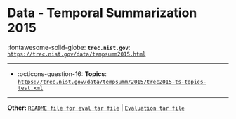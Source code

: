 # Data - Temporal Summarization 2015 

:fontawesome-solid-globe: **`trec.nist.gov`**: [`https://trec.nist.gov/data/tempsumm2015.html`](https://trec.nist.gov/data/tempsumm2015.html)

---

- :octicons-question-16: **Topics**: [`https://trec.nist.gov/data/tempsumm/2015/trec2015-ts-topics-test.xml`](https://trec.nist.gov/data/tempsumm/2015/trec2015-ts-topics-test.xml)


---

**Other:** [`README file for eval tar file`](https://trec.nist.gov/data/tempsumm/2015/README.txt) | [`Evaluation tar file`](https://trec.nist.gov/data/tempsumm/2015/ts15eval.tgz)
